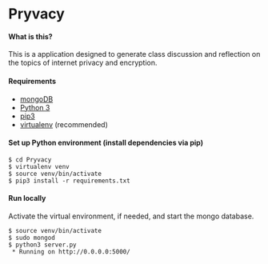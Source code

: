 # Pryvacy

#### What is this?
This is a application designed to generate class discussion and reflection on the topics of internet privacy and encryption.

#### Requirements
- [mongoDB](http://www.mongodb.org/)
- [Python 3](https://www.python.org/)
- [pip3](https://pip.pypa.io/en/latest/installing.html)
- [virtualenv](http://docs.python-guide.org/en/latest/dev/virtualenvs/) (recommended)

#### Set up Python environment (install dependencies via pip)
```
$ cd Pryvacy
$ virtualenv venv
$ source venv/bin/activate
$ pip3 install -r requirements.txt
```

#### Run locally
Activate the virtual environment, if needed, and start the mongo database.
```
$ source venv/bin/activate
$ sudo mongod
$ python3 server.py
 * Running on http://0.0.0.0:5000/
```



